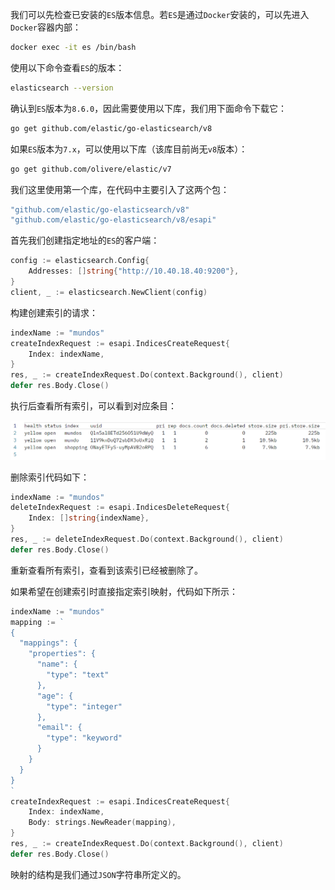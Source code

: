 我们可以先检查已安装的`ES`版本信息。若`ES`是通过`Docker`安装的，可以先进入`Docker`容器内部：

```sh
docker exec -it es /bin/bash
```

使用以下命令查看`ES`的版本：

```sh
elasticsearch --version
```

确认到`ES`版本为`8.6.0`，因此需要使用以下库，我们用下面命令下载它：

```sh
go get github.com/elastic/go-elasticsearch/v8
```

如果`ES`版本为`7.x`，可以使用以下库（该库目前尚无`v8`版本）：

```sh
go get github.com/olivere/elastic/v7
```

我们这里使用第一个库，在代码中主要引入了这两个包：

```go
"github.com/elastic/go-elasticsearch/v8"
"github.com/elastic/go-elasticsearch/v8/esapi"
```

首先我们创建指定地址的`ES`的客户端：

```go
config := elasticsearch.Config{
	Addresses: []string{"http://10.40.18.40:9200"},
}
client, _ := elasticsearch.NewClient(config)
```

构建创建索引的请求：

```go
indexName := "mundos"
createIndexRequest := esapi.IndicesCreateRequest{
	Index: indexName,
}
res, _ := createIndexRequest.Do(context.Background(), client)
defer res.Body.Close()
```

执行后查看所有索引，可以看到对应条目：

<img src="image/image-20240206102154936.png" alt="image-20240206102154936" style="zoom:60%;" />

删除索引代码如下：

```go
indexName := "mundos"
deleteIndexRequest := esapi.IndicesDeleteRequest{
	Index: []string{indexName},
}
res, _ := deleteIndexRequest.Do(context.Background(), client)
defer res.Body.Close()
```

重新查看所有索引，查看到该索引已经被删除了。

如果希望在创建索引时直接指定索引映射，代码如下所示：

```go
indexName := "mundos"
mapping := `
{
  "mappings": {
    "properties": {
      "name": {
        "type": "text"
      },
      "age": {
        "type": "integer"
      },
      "email": {
        "type": "keyword"
      }
    }
  }
}
`
createIndexRequest := esapi.IndicesCreateRequest{
	Index: indexName,
	Body: strings.NewReader(mapping),
}
res, _ := createIndexRequest.Do(context.Background(), client)
defer res.Body.Close()
```

映射的结构是我们通过`JSON`字符串所定义的。

